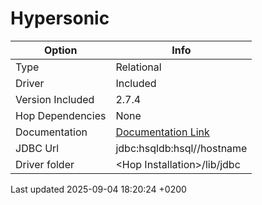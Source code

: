 <div id="header">

# Hypersonic

</div>

<div id="content">

| Option           | Info                                                                          |
| ---------------- | ----------------------------------------------------------------------------- |
| Type             | Relational                                                                    |
| Driver           | Included                                                                      |
| Version Included | 2.7.4                                                                         |
| Hop Dependencies | None                                                                          |
| Documentation    | [Documentation Link](http://hsqldb.org/doc/2.0/guide/dbproperties-chapt.html) |
| JDBC Url         | jdbc:hsqldb:hsql//hostname                                                    |
| Driver folder    | \<Hop Installation\>/lib/jdbc                                                 |

</div>

<div id="footer">

<div id="footer-text">

Last updated 2025-09-04 18:20:24 +0200

</div>

</div>
